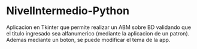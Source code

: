 # NivelIntermedio-Python
Aplicacion en Tkinter que permite realizar un ABM sobre BD validando que el titulo ingresado  sea alfanumerico (mediante la aplicacion de un patron). Ademas mediante un boton, se puede modificar el tema de la app.
